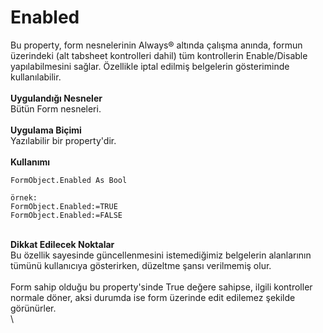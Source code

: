 # Enabled

Bu property, form nesnelerinin Always® altında çalışma anında, formun üzerindeki (alt tabsheet kontrolleri dahil) tüm kontrollerin Enable/Disable yapılabilmesini sağlar. Özellikle iptal edilmiş belgelerin gösteriminde kullanılabilir.\
\
**Uygulandığı Nesneler**\
Bütün Form nesneleri.\
\
**Uygulama Biçimi**\
Yazılabilir bir property'dir.\
\
**Kullanımı**

```
FormObject.Enabled As Bool

örnek:
FormObject.Enabled:=TRUE
FormObject.Enabled:=FALSE

```

\
**Dikkat Edilecek Noktalar**\
Bu özellik sayesinde güncellenmesini istemediğimiz belgelerin alanlarının tümünü kullanıcıya gösterirken, düzeltme şansı verilmemiş olur.\
\
Form sahip olduğu bu property'sinde True değere sahipse, ilgili kontroller normale döner, aksi durumda ise form üzerinde edit edilemez şekilde görünürler.\
\
